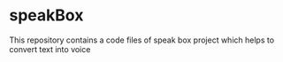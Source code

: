 # speakBox
This repository contains a code files of speak box project which helps to convert text into voice
